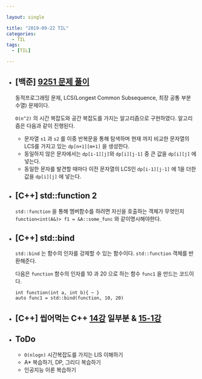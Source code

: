 ```yaml
---

layout: single

title: "2019-09-22 TIL"
categories:
  - TIL
tags:
  - [TIL]

---
```


- ## [백준] [9251 문제 풀이](https://github.com/JangHyeonJun/Algorithm/blob/master/Algorithms/9251.cpp)

  동적프로그래밍 문제, LCS(Longest Common Subsequence, 최장 공통 부분 수열) 문제이다.

    `O(n^2)` 의 시간 복잡도와 공간 복잡도를 가지는 알고리즘으로 구현하였다. 알고리즘은 다음과 같이 진행된다.

  - 문자열 `s1` 과 `s2` 를 이중 반복문을 통해 탐색하며 현재 까지 비교한 문자열의 LCS를 가지고 있는 `dp[n+1][m+1]` 을 생성한다.
  - 동일하지 않은 문자에서는 `dp[i-1][j]`와 `dp[i][j-1]` 중 큰 값을 `dp[i][j]` 에 넣는다.
  - 동일한 문자를 발견할 때마다 이전 문자열의 LCS인 `dp[i-1][j-1]` 에 1을 더한 값을 `dp[i][j]` 에 넣는다.

  

- ## [C++] std::function 2

  `std::function` 을 통해 멤버함수를 하려면 자신을 호출하는 객체가 무엇인지 `function<int(A&)> f1 = &A::some_func` 와 같이명시해야한다.
  
  
  
- ## [C++] std::bind

  `std::bind` 는 함수의 인자를 강제할 수 있는 함수이다. `std::function` 객체를 반환해준다. 
  
    다음은 `function` 함수의 인자를 10 과 20 으로 하는 함수 `func1` 을 만드는 코드이다.
  
  ```
  int function(int a, int b){ ~ }
  auto func1 = std::bind(function, 10, 20)
  ```
  
  
  
- ## [C++] 씹어먹는 C++ [14강](https://modoocode.com/254) 일부분 & [15-1강](https://modoocode.com/269)

  
  
- ## ToDo

  - `O(nlogn)` 시간복잡도를 가지는 LIS 이해하기
  - A* 복습하기, DP, 그리디 복습하기
  - 인공지능 이론 복습하기


